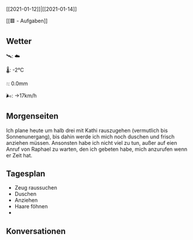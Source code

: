 [[2021-01-12]]|[[2021-01-14]]

[[🟥 - Aufgaben]]

## Wetter

🛰: ☁️

🌡: -2°C

💧: 0.0mm

🌬: →17km/h

## Morgenseiten

Ich plane heute um halb drei mit Kathi rauszugehen (vermutlich bis Sonnenunergang), bis dahin werde ich mich noch duschen und frisch anziehen müssen. Ansonsten habe ich nicht viel zu tun, außer auf eien Anruf von Raphael zu warten, den ich gebeten habe, mich anzurufen wenn er Zeit hat.

## Tagesplan

- Zeug raussuchen
- Duschen
- Anziehen
- Haare föhnen
- 
## Konversationen

